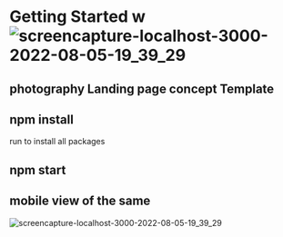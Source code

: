 # Getting Started w![screencapture-localhost-3000-2022-08-05-19_39_29](https://user-images.githubusercontent.com/56106453/183122520-1d5b412d-0e5f-462d-ae70-383410631ccf.png)
## photography Landing page concept Template

## npm install

run to install all packages

## npm start


## mobile view of the same
![screencapture-localhost-3000-2022-08-05-19_39_29](https://user-images.githubusercontent.com/56106453/183122880-983b9b4c-e112-4dd3-a644-c83c19b4c8d5.png)
